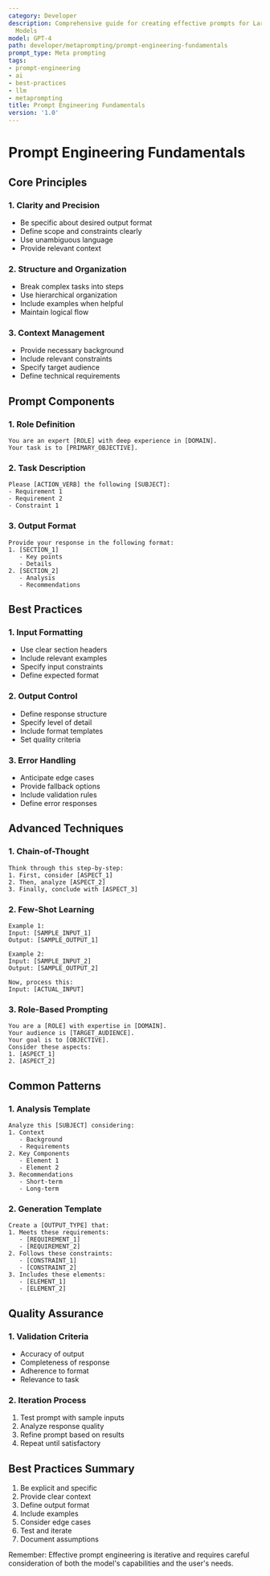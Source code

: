 ```yaml
---
category: Developer
description: Comprehensive guide for creating effective prompts for Large Language
  Models
model: GPT-4
path: developer/metaprompting/prompt-engineering-fundamentals
prompt_type: Meta prompting
tags:
- prompt-engineering
- ai
- best-practices
- llm
- metaprompting
title: Prompt Engineering Fundamentals
version: '1.0'
---
```


# Prompt Engineering Fundamentals

## Core Principles

### 1. Clarity and Precision
- Be specific about desired output format
- Define scope and constraints clearly
- Use unambiguous language
- Provide relevant context

### 2. Structure and Organization
- Break complex tasks into steps
- Use hierarchical organization
- Include examples when helpful
- Maintain logical flow

### 3. Context Management
- Provide necessary background
- Include relevant constraints
- Specify target audience
- Define technical requirements

## Prompt Components

### 1. Role Definition
```
You are an expert [ROLE] with deep experience in [DOMAIN].
Your task is to [PRIMARY_OBJECTIVE].
```

### 2. Task Description
```
Please [ACTION_VERB] the following [SUBJECT]:
- Requirement 1
- Requirement 2
- Constraint 1
```

### 3. Output Format
```
Provide your response in the following format:
1. [SECTION_1]
   - Key points
   - Details
2. [SECTION_2]
   - Analysis
   - Recommendations
```

## Best Practices

### 1. Input Formatting
- Use clear section headers
- Include relevant examples
- Specify input constraints
- Define expected format

### 2. Output Control
- Define response structure
- Specify level of detail
- Include format templates
- Set quality criteria

### 3. Error Handling
- Anticipate edge cases
- Provide fallback options
- Include validation rules
- Define error responses

## Advanced Techniques

### 1. Chain-of-Thought
```
Think through this step-by-step:
1. First, consider [ASPECT_1]
2. Then, analyze [ASPECT_2]
3. Finally, conclude with [ASPECT_3]
```

### 2. Few-Shot Learning
```
Example 1:
Input: [SAMPLE_INPUT_1]
Output: [SAMPLE_OUTPUT_1]

Example 2:
Input: [SAMPLE_INPUT_2]
Output: [SAMPLE_OUTPUT_2]

Now, process this:
Input: [ACTUAL_INPUT]
```

### 3. Role-Based Prompting
```
You are a [ROLE] with expertise in [DOMAIN].
Your audience is [TARGET_AUDIENCE].
Your goal is to [OBJECTIVE].
Consider these aspects:
1. [ASPECT_1]
2. [ASPECT_2]
```

## Common Patterns

### 1. Analysis Template
```
Analyze this [SUBJECT] considering:
1. Context
   - Background
   - Requirements
2. Key Components
   - Element 1
   - Element 2
3. Recommendations
   - Short-term
   - Long-term
```

### 2. Generation Template
```
Create a [OUTPUT_TYPE] that:
1. Meets these requirements:
   - [REQUIREMENT_1]
   - [REQUIREMENT_2]
2. Follows these constraints:
   - [CONSTRAINT_1]
   - [CONSTRAINT_2]
3. Includes these elements:
   - [ELEMENT_1]
   - [ELEMENT_2]
```

## Quality Assurance

### 1. Validation Criteria
- Accuracy of output
- Completeness of response
- Adherence to format
- Relevance to task

### 2. Iteration Process
1. Test prompt with sample inputs
2. Analyze response quality
3. Refine prompt based on results
4. Repeat until satisfactory

## Best Practices Summary

1. Be explicit and specific
2. Provide clear context
3. Define output format
4. Include examples
5. Consider edge cases
6. Test and iterate
7. Document assumptions

Remember: Effective prompt engineering is iterative and requires careful consideration of both the model's capabilities and the user's needs.